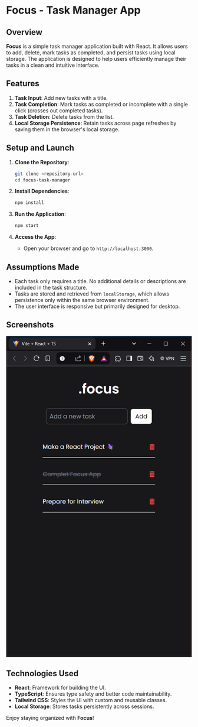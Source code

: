# Focus - Task Manager App

## Overview

**Focus** is a simple task manager application built with React. It allows users to add, delete, mark tasks as completed, and persist tasks using local storage. The application is designed to help users efficiently manage their tasks in a clean and intuitive interface.

## Features

1. **Task Input**: Add new tasks with a title.
2. **Task Completion**: Mark tasks as completed or incomplete with a single click (crosses out completed tasks).
3. **Task Deletion**: Delete tasks from the list.
4. **Local Storage Persistence**: Retain tasks across page refreshes by saving them in the browser's local storage.

## Setup and Launch

1. **Clone the Repository**:

   ```bash
   git clone <repository-url>
   cd focus-task-manager
   ```

2. **Install Dependencies**:

   ```bash
   npm install
   ```

3. **Run the Application**:

   ```bash
   npm start
   ```

4. **Access the App**:
   - Open your browser and go to `http://localhost:3000`.

## Assumptions Made

- Each task only requires a title. No additional details or descriptions are included in the task structure.
- Tasks are stored and retrieved from `localStorage`, which allows persistence only within the same browser environment.
- The user interface is responsive but primarily designed for desktop.

## Screenshots

![Project Logo](./public/screenshot.png)

## Technologies Used

- **React**: Framework for building the UI.
- **TypeScript**: Ensures type safety and better code maintainability.
- **Tailwind CSS**: Styles the UI with custom and reusable classes.
- **Local Storage**: Stores tasks persistently across sessions.

Enjoy staying organized with **Focus**!
